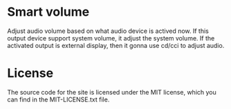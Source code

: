 # Smart volume

Adjust audio volume based on what audio device is actived now. If this output device support system volume, it adjust the system volume. If the activated output is external display, then it gonna use cd/cci to adjust audio.

# License
The source code for the site is licensed under the MIT license, which you can find in the MIT-LICENSE.txt file.
